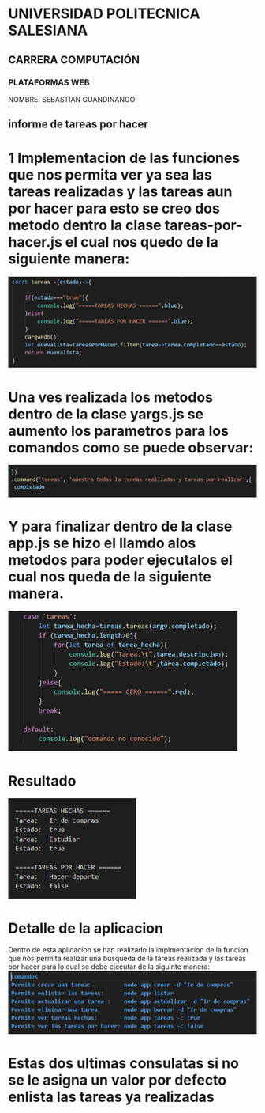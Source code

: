 <p align="center">
             <h1>UNIVERSIDAD POLITECNICA SALESIANA</h1>
                     <h2> CARRERA COMPUTACIÓN </h2>
                        <h3>PLATAFORMAS WEB</h3>
</p>
 NOMBRE: SEBASTIAN GUANDINANGO

<p align="center"> <h2> informe de tareas por hacer </h2>

# 1 Implementacion de las funciones que nos permita ver ya sea las tareas realizadas y las tareas aun por hacer para esto se creo dos metodo dentro la clase tareas-por-hacer.js el cual nos quedo de la siguiente manera:
![](image/im1.PNG) 
# Una ves realizada los metodos dentro de la clase yargs.js se aumento los parametros para los comandos como se puede observar:
![](image/im2.PNG) 
# Y para finalizar dentro de la clase app.js se hizo el llamdo alos metodos para poder ejecutalos el cual nos queda de la siguiente manera.
![](image/im3.PNG) 
# Resultado
![](image/im4.PNG) 

# Detalle de la aplicacion

Dentro de esta aplicacion se han realizado la implmentacion de la funcion que nos permita realizar una busqueda de la tareas realizada y las tareas por hacer para lo cual se debe ejecutar de la siguinte manera:
![](image/im5.PNG) 

# Estas dos ultimas consulatas si no se le asigna un valor  por defecto enlista las tareas ya realizadas 
